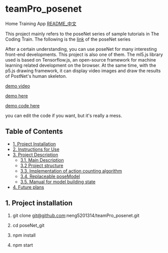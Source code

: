 
# teamPro_posenet 
Home Training App [README_中文](README.md)

This project mainly refers to the poseNet series of sample tutorials in The Coding Train. The following is the [link](https://www.youtube.com/watch?v=OIo-DIOkNVg) of the poseNet series 

After a certain understanding, you can use poseNet for many interesting front-end developments. This project is also one of them. The ml5.js library used is based on Tensorflow.js, an open-source framework for machine learning related development on the browser. At the same time, with the p5.js drawing framework, it can display video images and draw the results of PostNet's human skeleton. 

[demo video](https://youtu.be/bdjgAKKz1qM)

[demo here](https://editor.p5js.org/neng5201314/present/3mnRCUHME)

[demo code here](https://editor.p5js.org/neng5201314/sketches/3mnRCUHME)

you can edit the code if you want, but it's really a mess. 

## Table of Contents
 * [1. Project Installation](#y1)
 * [2. Instructions for Use](#y2) 
 * [3. Project Description](#y3) 
    * [3.1. Main Description](#y31) 
    * [3.2 Project structure](#y32) 
    * [3.3. Implementation of action counting algorithm](#y33) 
    * [3.4. Replaceable poseModel](#y34) 
    * [3.5. Manual for model building state](#y35) 
* [4. Future plans](#y4)

<h2 id=y1> 1. Project installation  </h2>


1. git clone git@github.com:neng5201314/teamPro_posenet.git

2. cd poseNet_git

3. npm install

4. npm start

